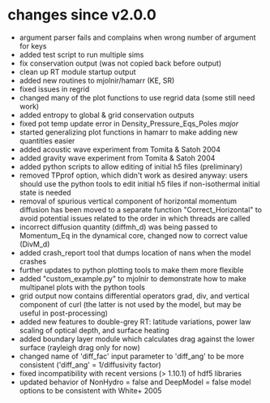 # changes since v2.0.0

 * argument parser fails and complains when wrong number of argument for keys
 * added test script to run multiple sims
 * fix conservation output (was not copied back before output)
 * clean up RT module startup output
 * added new routines to mjolnir/hamarr (KE, SR)
 * fixed issues in regrid
 * changed many of the plot functions to use regrid data (some still need work)
 * added entropy to global & grid conservation outputs
 * fixed pot temp update error in Density_Pressure_Eqs_Poles *major*
 * started generalizing plot functions in hamarr to make adding new quantities easier
 * added acoustic wave experiment from Tomita & Satoh 2004
 * added gravity wave experiment from Tomita & Satoh 2004
 * added python scripts to allow editing of initial h5 files (preliminary)
 * removed TPprof option, which didn't work as desired anyway: users should use the python tools to edit initial h5 files if non-isothermal initial state is needed
 * removal of spurious vertical component of horizontal momentum diffusion has been moved
 to a separate function "Correct_Horizontal" to avoid potential issues related to the order
 in which threads are called
 * incorrect diffusion quantity (diffmh_d) was being passed to Momentum_Eq in the dynamical core, changed now to correct value (DivM_d)
 * added crash_report tool that dumps location of nans when the model crashes
 * further updates to python plotting tools to make them more flexible
 * added "custom_example.py" to mjolnir to demonstrate how to make multipanel plots with the python tools
 * grid output now contains differential operators grad, div, and vertical component of curl (the latter is not used by the model, but may be useful in post-processing)
 * added new features to double-grey RT: latitude variations, power law scaling of optical
 depth, and surface heating
 * added boundary layer module which calculates drag against the lower surface (rayleigh drag only for now)
 * changed name of 'diff_fac' input parameter to 'diff_ang' to be more consistent ('diff_ang' = 1/diffusivity factor)
 * fixed incompatibility with recent versions (> 1.10.1) of hdf5 libraries
 * updated behavior of NonHydro = false and DeepModel = false model options to be consistent with White+ 2005
